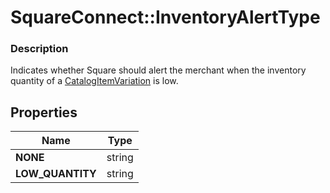 # SquareConnect::InventoryAlertType

### Description

Indicates whether Square should alert the merchant when the inventory quantity of a [CatalogItemVariation](#type-catalogitemvariation) is low.

## Properties
Name | Type
------------ | -------------
**NONE** | string
**LOW_QUANTITY** | string


